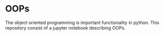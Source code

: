 # OOPs
The object oriented programming is important functionality in python. This repository consist of a jupyter notebook describing OOPs.
